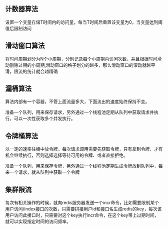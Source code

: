 ## 计数器算法

设置一个变量存储T时间内的访问量，每当T时间后重置该变量为0，当变量达到阈值后限制访问

## 滑动窗口算法

将时间周期划分为N个小周期，分别记录每个小周期内访问次数，并且根据时间滑动删除过期的小周期,滑动窗口的格子划分的越多，那么滑动窗口的滚动就越平滑，限流的统计就会越精确

## 漏桶算法

算法内部有一个容器，不管上面流量多大，下面流出的速度始终保持不变。

准备一个队列，用来保存请求，另外通过一个线程池定期从队列中获取请求并执行，可以一次性获取多个并发执行。

## 令牌桶算法

以一定的速率往桶中放令牌。每次请求调用需要先获取令牌，只有拿到令牌，才有机会继续执行，否则选择选择等待可用的令牌、或者直接拒绝。

准备一个队列，用来保存令牌，另外通过一个线程池定期生成令牌放到队列中，每来一个请求，就从队列中获取一个令牌

## 集群限流

每次有相关操作的时候，就向redis服务器发送一个incr命令，比如需要限制某个用户访问/index接口的次数，只需要拼接用户id和接口名生成redis的key，每次该用户访问此接口时，只需要对这个key执行incr命令，在这个key带上过期时间，就可以实现指定时间的访问频率。